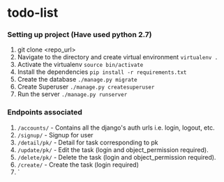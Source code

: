 # todo-list

### Setting up project (Have used python 2.7)
1. git clone <repo_url>
2. Navigate to the directory and create virtual environment `virtualenv .`
3. Activate the virtualenv `source bin/activate`
4. Install the dependencies `pip install -r requirements.txt`
5. Create the database `./manage.py migrate`
6. Create Superuser `./manage.py createsuperuser`
7. Run the server `./manage.py runserver`

### Endpoints associated
1. `/accounts/` - Contains all the django's auth urls i.e. login, logout, etc.
2. `/signup/` - Signup for user
3. `/detail/pk/` - Detail for task corresponding to pk
4. `/update/pk/` - Edit the task (login and object_permission required).
5. `/delete/pk/` - Delete the task (login and object_permission required).
6. `/create/` - Create the task (login required)
7. `
